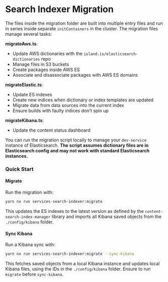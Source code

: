 # Search Indexer Migration

The files inside the migration folder are built into multiple entry files and run in series inside separate `initContainers` in the cluster. The migration files manage several tasks:

**migrateAws.ts**:

- Update AWS dictionaries with the `island.is/elasticsearch-dictionaries` repo
- Manage files in S3 buckets
- Create packages inside AWS ES
- Associate and disassociate packages with AWS ES domains

**migrateElastic.ts**:

- Update ES indexes
- Create new indices when dictionary or index templates are updated
- Migrate data from data sources into the current index
- Ensure builds with faulty indices don't spin up

**migrateKibana.ts**:

- Update the content status dashboard

You can run the migration script locally to manage your `dev-service` instance of Elasticsearch. **The script assumes dictionary files are in Elasticsearch config and may not work with standard Elasticsearch instances.**

### Quick Start

#### Migrate

Run the migration with:

```bash
yarn nx run services-search-indexer:migrate
```

This updates the ES indexes to the latest version as defined by the `content-search-index-manager` library and imports all Kibana saved objects from the `./config/kibana` folder.

#### Sync Kibana

Run a Kibana sync with:

```bash
yarn nx run services-search-indexer:migrate --sync-kibana
```

This fetches saved objects from a local Kibana instance and updates local Kibana files, using the IDs in the `./config/kibana` folder. Ensure to run `migrate` before `sync-kibana`.